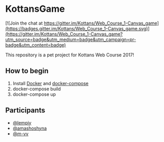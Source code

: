 # KottansGame

[![Join the chat at https://gitter.im/Kottans/Web_Course_1-Canvas_game](https://badges.gitter.im/Kottans/Web_Course_1-Canvas_game.svg)](https://gitter.im/Kottans/Web_Course_1-Canvas_game?utm_source=badge&utm_medium=badge&utm_campaign=pr-badge&utm_content=badge)


This repository is a pet project for Kottans Web Course 2017!


## How to begin

1. Install [Docker](https://docs.docker.com/engine/installation/) and [docker-compose](https://docs.docker.com/compose/install/)
2. docker-compose build
3. docker-compose up

## Participants
- [@lempiy](https://github.com/lempiy)
- [@amashoshyna](https://github.com/AMashoshyna)
- [@m-vv](https://github.com/m-vv)
